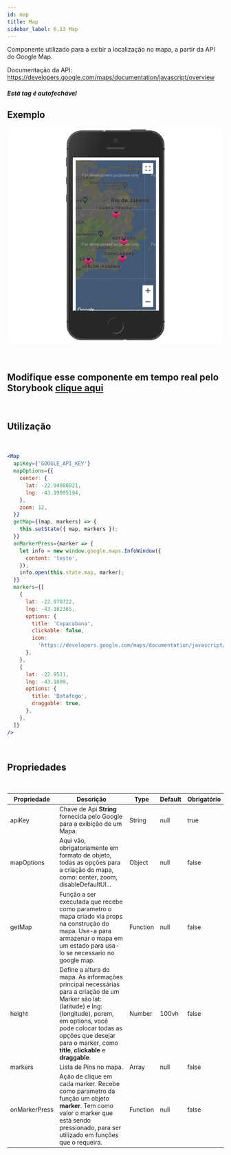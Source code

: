 ```yaml
---
id: map
title: Map
sidebar_label: 6.13 Map
---
```


Componente utilizado para a exibir a localização no mapa, a partir da API do Google Map.

Documentação da API: https://developers.google.com/maps/documentation/javascript/overview

#### _Está tag é autofechável_

## Exemplo

![map](assets/images_components/v2.0.0/map.png)

<br>

## Modifique esse componente em tempo real pelo Storybook [clique aqui](https://ame-miniapp-components.calindra.com.br/storybook/?path=/story/intera%C3%A7%C3%B5es-map--basic)

<br>

## Utilização

<br>

```jsx harmony
<Map
  apiKey={'GOOGLE_API_KEY'}
  mapOptions={{
    center: {
      lat: -22.94980821,
      lng: -43.19095194,
    },
    zoom: 12,
  }}
  getMap={(map, markers) => {
    this.setState({ map, markers });
  }}
  onMarkerPress={marker => {
    let info = new window.google.maps.InfoWindow({
      content: 'teste',
    });
    info.open(this.state.map, marker);
  }}
  markers={[
    {
      lat: -22.970722,
      lng: -43.182365,
      options: {
        title: 'Copacabana',
        clickable: false,
        icon:
          'https://developers.google.com/maps/documentation/javascript/examples/full/images/parking_lot_maps.png',
      },
    },
    {
      lat: -22.9511,
      lng: -43.1809,
      options: {
        title: 'Botafogo',
        draggable: true,
      },
    },
  ]}
/>
```

<br>

## Propriedades

<br>

| Propriedade   | Descrição                                                                                                                                                                                                                                                        | Type     | Default | Obrigatório |
|---------------|------------------------------------------------------------------------------------------------------------------------------------------------------------------------------------------------------------------------------------------------------------------|----------|---------|-------------|
| apiKey        | Chave de Api **String** fornecida pelo Google para a exibição de um Mapa.                                                                                                                                                                                        | String   | null    | true        |
| mapOptions    | Aqui vão, obrigatoriamente em formato de objeto, todas as opções para a criação do mapa, como: center, zoom, disableDefaultUI...                                                                                                                                 | Object   | null    | false       |
| getMap        | Função a ser executada que recebe como parametro o mapa criado via props na construção do mapa. Use-a para armazenar o mapa em um estado para usa-lo se necessario no google map.                                                                                | Function | null    | false       |
| height        | Define a altura do mapa. As informações principai necessárias para a criação de um Marker são lat: (latitude) e lng: (longitude), porem, em options, você pode colocar todas as opções que desejar para o marker, como **title**, **clickable** e **draggable**. | Number   | 100vh   | false       |
| markers       | Lista de Pins no mapa.                                                                                                                                                                                                                                           | Array    | null    | false       |
| onMarkerPress | Ação de clique em cada marker. Recebe como parametro da função um objeto **marker**. Tem como valor o marker que está sendo pressionado, para ser utilizado em funções que o requeira.                                                                           | Function | null    | false       |



